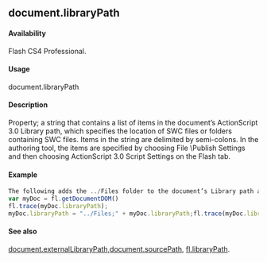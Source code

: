 ## document.libraryPath

#### Availability

Flash CS4 Professional.

#### Usage

document.libraryPath

#### Description

Property; a string that contains a list of items in the document’s ActionScript 3.0 Library path, which specifies the location of SWC files or folders containing SWC files. Items in the string are delimited by semi-colons. In the authoring tool, the items are specified by choosing File \Publish Settings and then choosing ActionScript 3.0 Script Settings on the Flash tab.

#### Example

```javascript
The following adds the ../Files folder to the document’s Library path and then displays the path Library path in the Output panel:
var myDoc = fl.getDocumentDOM() 
fl.trace(myDoc.libraryPath);
myDoc.libraryPath = "../Files;" + myDoc.libraryPath;fl.trace(myDoc.libraryPath);

```
#### See also

[document.externalLibraryPath](../Document_object/docume69.md),[document.sourcePath](../Document_object/docum36.md), [fl.libraryPath](../flash_object_(fl)/fl39.md).
